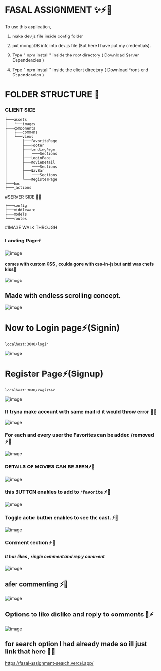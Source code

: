 # FASAL ASSIGNMENT ✨⚡🚀


To use this application, 

1. make dev.js file inside config folder

2. put mongoDB info into dev.js file 
(But here I have put my credentials).

3. Type  " npm install " inside the root directory  ( Download Server Dependencies ) 
4. Type " npm install " inside the client directory ( Download Front-end Dependencies )

# FOLDER STRUCTURE 📂
### CLIENT SIDE
```
├───assets
│   └───images
├───components
│   ├───commons
│   └───views
│       ├───FavoritePage
│       ├───Footer
│       ├───LandingPage
│       │   └───Sections
│       ├───LoginPage
│       ├───MovieDetail
│       │   └───Sections
│       ├───NavBar
│       │   └───Sections
│       └───RegisterPage
├───hoc
├───_actions
```
#SERVER SIDE 📂🌐
```
├───config
├───middleware
├───models
└───routes
```
#IMAGE WALK THROUGH

### Landing Page⚡
![image](https://user-images.githubusercontent.com/70385414/190889602-1ade5c28-e980-4c12-9a5e-753a8fc17a12.png)
#### comes with custom CSS , coulda gone with css-in-js but antd was chefs kiss🤌
![image](https://user-images.githubusercontent.com/70385414/190889656-e439ae99-6a2a-4aae-a2f9-b0784f57c77c.png)

## Made with endless scrolling concept.

![image](https://user-images.githubusercontent.com/70385414/190889682-99963c2c-d13c-495b-a6ac-c887fdb002b9.png)

# Now to Login page⚡(Signin)

```
localhost:3000/login
```
![image](https://user-images.githubusercontent.com/70385414/190889707-771d4edd-ab32-4ef7-9f0e-168209d784af.png)

# Register Page⚡(Signup)

```
localhost:3000/register
```
![image](https://user-images.githubusercontent.com/70385414/190889745-f1907d6e-4c24-470d-aaa6-75576151350c.png)

### If tryna make account with same mail id it would throw error 🤌🤌
![image](https://user-images.githubusercontent.com/70385414/190889823-c18fd94c-2aaa-4419-b4aa-514107947509.png)

### For each and every user the Favorites can be added /removed ⚡🤌
![image](https://user-images.githubusercontent.com/70385414/190889859-8b0c78f9-1ba4-47fc-8eb4-bfa3e424e33f.png)

### DETAILS OF MOVIES CAN BE SEEN⚡🤌
![image](https://user-images.githubusercontent.com/70385414/190890695-3c710739-c094-4f97-b665-5d7e86c79c82.png)

### this BUTTON enables to add to ```/favorite``` ⚡🤌
![image](https://user-images.githubusercontent.com/70385414/190890675-3a46d629-bb9b-4e3b-91a2-a1127f266589.png)


### Toggle actor button enables to see the cast. ⚡🤌
![image](https://user-images.githubusercontent.com/70385414/190890998-d118a78d-eecd-4340-899b-771da5e212b4.png)

### Comment section ⚡🤌 
##### It has likes , single comment and reply comment 

![image](https://user-images.githubusercontent.com/70385414/190891027-7b32fb09-cd91-4d18-b75e-dda9dbd74d07.png)

## afer commenting  ⚡🤌
![image](https://user-images.githubusercontent.com/70385414/190891036-4f53e4d4-8c9f-4690-9b43-c657983260c6.png)

## Options to like dislike and reply to comments 🤌⚡
![image](https://user-images.githubusercontent.com/70385414/190892255-587a11cb-a5a5-4694-b995-d7278d782b03.png)


## for search option I had already made so ill just link that here 🥲🥲

https://fasal-assignment-search.vercel.app/
